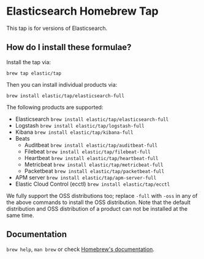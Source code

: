# Elasticsearch Homebrew Tap

This tap is for versions of Elasticsearch.

## How do I install these formulae?

Install the tap via:

    brew tap elastic/tap

Then you can install individual products via:

    brew install elastic/tap/elasticsearch-full

The following products are supported:

* Elasticsearch `brew install elastic/tap/elasticsearch-full`
* Logstash `brew install elastic/tap/logstash-full`
* Kibana `brew install elastic/tap/kibana-full`
* Beats
  * Auditbeat `brew install elastic/tap/auditbeat-full`
  * Filebeat `brew install elastic/tap/filebeat-full`
  * Heartbeat `brew install elastic/tap/heartbeat-full`
  * Metricbeat `brew install elastic/tap/metricbeat-full`
  * Packetbeat `brew install elastic/tap/packetbeat-full`
* APM server `brew install elastic/tap/apm-server-full`
* Elastic Cloud Control (ecctl) `brew install elastic/tap/ecctl`

We fully support the OSS distributions too; replace `-full` with `-oss`
in any of the above commands to install the OSS distribution. Note that
the default distribution and OSS distribution of a product can not be
installed at the same time.

## Documentation
`brew help`, `man brew` or check [Homebrew's documentation](https://github.com/Homebrew/brew/blob/master/docs/README.md).
